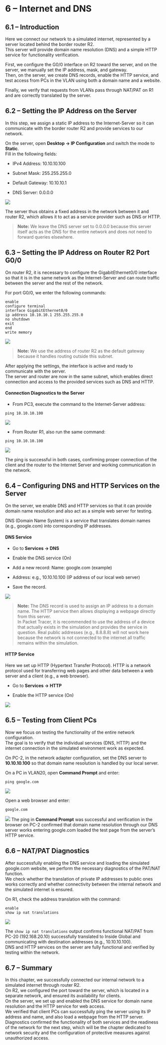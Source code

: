 # **6 – Internet and DNS**


## 6.1 – Introduction

Here we connect our network to a simulated internet, represented by a server located behind the border router R2.  
This server will provide domain name resolution (DNS) and a simple HTTP service for functionality verification.

First, we configure the G0/0 interface on R2 toward the server, and on the server, we manually set the IP address, mask, and gateway.  
Then, on the server, we create DNS records, enable the HTTP service, and test access from PCs in the VLAN using both a domain name and a website.

Finally, we verify that requests from VLANs pass through NAT/PAT on R1 and are correctly translated by the server.


## 6.2 – Setting the IP Address on the Server

In this step, we assign a static IP address to the Internet-Server so it can communicate with the border router R2 and provide services to our network.

On the server, open **Desktop → IP Configuration** and switch the mode to **Static**.  
Fill in the following fields:


* IPv4 Address: 10.10.10.100  
    
* Subnet Mask: 255.255.255.0  
    
* Default Gateway: 10.10.10.1  
    
* DNS Server: 0.0.0.0

![](00-images/ip-server202508082302461.png)

The server thus obtains a fixed address in the network between it and router R2, which allows it to act as a service provider such as DNS or HTTP.


>**Note:** We leave the DNS server set to 0.0.0.0 because this server itself acts as the DNS for the entire network and does not need to forward queries elsewhere.


## 6.3 – Setting the IP Address on Router R2 Port G0/0

On router R2, it is necessary to configure the GigabitEthernet0/0 interface so that it is in the same network as the Internet-Server and can route traffic between the server and the rest of the network.

For port G0/0, we enter the following commands:


```
enable  
configure terminal  
interface GigabitEthernet0/0  
ip address 10.10.10.1 255.255.255.0  
no shutdown  
exit  
end  
write memory
```
![](00-images/port-server202508082311591.png)


>**Note:** We use the address of router R2 as the default gateway because it handles routing outside this subnet.

After applying the settings, the interface is active and ready to communicate with the server.  
The server and router are now in the same subnet, which enables direct connection and access to the provided services such as DNS and HTTP.

#### Connection Diagnostics to the Server

* From PC3, execute the command to the Internet-Server address:

```
ping 10.10.10.100
```
![](00-images/ping-na-server202508082321421.png)

* From Router R1, also run the same command:

```
ping 10.10.10.100
```
![](00-images/ping-from-router1202508082324421.png)

The ping is successful in both cases, confirming proper connection of the client and the router to the Internet Server and working communication in the network.



## 6.4 – Configuring DNS and HTTP Services on the Server

On the server, we enable DNS and HTTP services so that it can provide domain name resolution and also act as a simple web server for testing.

DNS (Domain Name System) is a service that translates domain names (e.g., google.com) into corresponding IP addresses.

#### DNS Service

* Go to **Services → DNS**  

* Enable the DNS service (On)  

- Add a new record: Name: google.com (example)  

- Address: e.g., 10.10.10.100 (IP address of our local web server)  

* Save the record.

![](00-images/dns-google202508090041021.png)



>**Note:** The DNS record is used to assign an IP address to a domain name. The HTTP service then allows displaying a webpage directly from this server.  
In Packet Tracer, it is recommended to use the address of a device that actually exists in the simulation and provides the service in question. Real public addresses (e.g., 8.8.8.8) will not work here because the network is not connected to the internet all traffic remains within the simulation.

#### HTTP Service

Here we set up HTTP (Hypertext Transfer Protocol). HTTP is a network protocol used for transferring web pages and other data between a web server and a client (e.g., a web browser).

* Go to **Services → HTTP**  

* Enable the HTTP service (On)

![](00-images/http-service202508101153511.png)
## 6.5 – Testing from Client PCs

Now we focus on testing the functionality of the entire network configuration.  
The goal is to verify that the individual services (DNS, HTTP) and the internet connection in the simulated environment work as expected.

On PC-2, in the network adapter configuration, set the DNS server to **10.10.10.100** so that domain name resolution is handled by our local server.

On a PC in VLAN20, open **Command Prompt** and enter:

```
ping google.com
```
![](00-images/ping-google202508090045591.png)


Open a web browser and enter:

```
google.com
```
![](00-images/http-google202508090047471.png)
The ping in **Command Prompt** was successful and verification in the browser on PC-2 confirmed that domain name resolution through our DNS server works entering google.com loaded the test page from the server’s HTTP service.



## 6.6 – NAT/PAT Diagnostics

After successfully enabling the DNS service and loading the simulated google.com website, we perform the necessary diagnostics of the PAT/NAT function.  
We check whether the translation of private IP addresses to public ones works correctly and whether connectivity between the internal network and the simulated internet is ensured.

On R1, check the address translation with the command:

```
enable  
show ip nat translations
```
![](00-images/diagnostic-dns202508101211381.png)

The `show ip nat translations` output confirms functional NAT/PAT from PC-20 (192.168.20.10) successfully translated to Inside Global and communicating with destination addresses (e.g., 10.10.10.100).  
DNS and HTTP services on the server are fully functional and verified by testing within the network.



## 6.7 – Summary

In this chapter, we successfully connected our internal network to a simulated internet through router R2.  
On R2, we configured the port toward the server, which is located in a separate network, and ensured its availability for clients.  
On the server, we set up and enabled the DNS service for domain name resolution and the HTTP service for web access.  
We verified that client PCs can successfully ping the server using its IP address and name, and also load a webpage from the HTTP server.  
Diagnostics confirmed the functionality of both services and the readiness of the network for the next step, which will be the chapter dedicated to network security and the configuration of protective measures against unauthorized access.